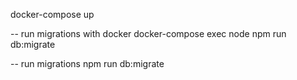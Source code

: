 docker-compose up

-- run migrations with docker
docker-compose exec node npm run db:migrate

-- run migrations
npm run db:migrate

